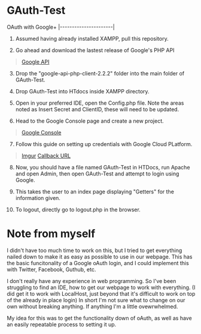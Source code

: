 # GAuth-Test

  OAuth with Google+
|----------------------|

1) Assumed having already installed XAMPP, pull this repository.

2) Go ahead and download the lastest release of Google's PHP API
  >[Google API](https://github.com/googleapis/google-api-php-client/releases)
  
3) Drop the "google-api-php-client-2.2.2" folder into the main folder of GAuth-Test.

4) Drop GAuth-Test into HTdocs inside XAMPP directory.

5) Open in your preferred IDE, open the Config.php file. Note the areas noted as Insert Secret and ClientID, these will need to be updated.

6) Head to the Google Console page and create a new project.
  >[Google Console](https://console.cloud.google.com/home)

7) Follow this guide on setting up credentials with Google Cloud PLatform. 
  >[Imgur](https://imgur.com/a/f6LMmNN)
  >[Callback URL](http://localhost/GoogleLogin/g-callback.php)
  
8) Now, you should have a file named GAuth-Test in HTDocs, run Apache and open Admin, then open GAuth-Test and attempt to login using Google.

9) This takes the user to an index page displaying "Getters" for the information given. 

10) To logout, directly go to logout.php in the browser.

# Note from myself

I didn't have too much time to work on this, but I tried to get everything nailed down to make it as easy as possible to use in our webpage. This has the basic funcitonality of a Google oAuth login, and I could implement this with Twitter, Facebook, Guthub, etc. 

I don't really have any experience in web programming. So I've been struggling to find an IDE, how to get our webpage to work with everything. (I did get it to work with LocalHost, just beyond that it's difficult to work on top of the already in place login) In short I'm not sure what to change on our own without breaking anything. If anything I'm a little ovewrwhelmed. 

My idea for this was to get the functionality down of oAuth, as well as have an easily repeatable process to setting it up. 






 
